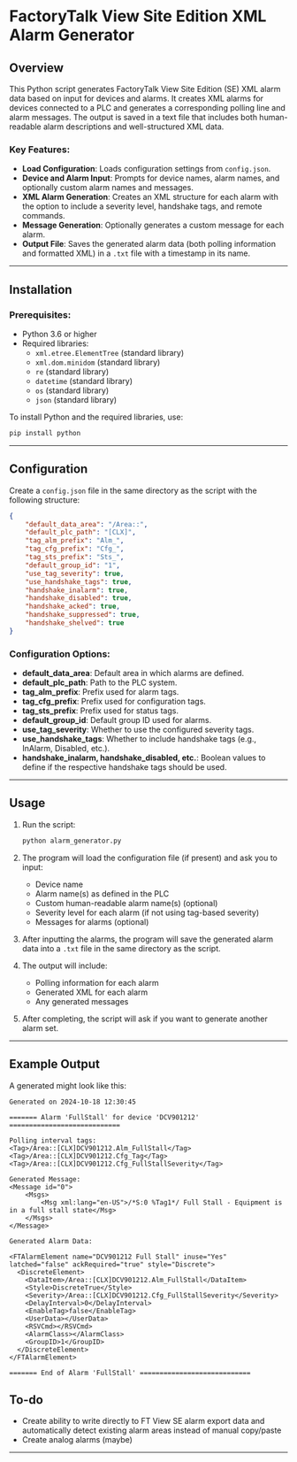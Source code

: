 # FactoryTalk View Site Edition XML Alarm Generator

## Overview
This Python script generates FactoryTalk View Site Edition (SE) XML alarm data based on input for devices and alarms. It creates XML alarms for devices connected to a PLC and generates a corresponding polling line and alarm messages. The output is saved in a text file that includes both human-readable alarm descriptions and well-structured XML data.

### Key Features:
- **Load Configuration**: Loads configuration settings from `config.json`.
- **Device and Alarm Input**: Prompts for device names, alarm names, and optionally custom alarm names and messages.
- **XML Alarm Generation**: Creates an XML structure for each alarm with the option to include a severity level, handshake tags, and remote commands.
- **Message Generation**: Optionally generates a custom message for each alarm.
- **Output File**: Saves the generated alarm data (both polling information and formatted XML) in a `.txt` file with a timestamp in its name.

---

## Installation

### Prerequisites:
- Python 3.6 or higher
- Required libraries:
    - `xml.etree.ElementTree` (standard library)
    - `xml.dom.minidom` (standard library)
    - `re` (standard library)
    - `datetime` (standard library)
    - `os` (standard library)
    - `json` (standard library)

To install Python and the required libraries, use:

```bash
pip install python
```

---

## Configuration

Create a `config.json` file in the same directory as the script with the following structure:

```json
{
    "default_data_area": "/Area::",
    "default_plc_path": "[CLX]",
    "tag_alm_prefix": "Alm_",
    "tag_cfg_prefix": "Cfg_",
    "tag_sts_prefix": "Sts_",
    "default_group_id": "1",
    "use_tag_severity": true,
    "use_handshake_tags": true,
    "handshake_inalarm": true,
    "handshake_disabled": true,
    "handshake_acked": true,
    "handshake_suppressed": true,
    "handshake_shelved": true
}
```

### Configuration Options:
- **default_data_area**: Default area in which alarms are defined.
- **default_plc_path**: Path to the PLC system.
- **tag_alm_prefix**: Prefix used for alarm tags.
- **tag_cfg_prefix**: Prefix used for configuration tags.
- **tag_sts_prefix**: Prefix used for status tags.
- **default_group_id**: Default group ID used for alarms.
- **use_tag_severity**: Whether to use the configured severity tags.
- **use_handshake_tags**: Whether to include handshake tags (e.g., InAlarm, Disabled, etc.).
- **handshake_inalarm, handshake_disabled, etc.**: Boolean values to define if the respective handshake tags should be used.

---

## Usage

1. Run the script:
   ```bash
   python alarm_generator.py
   ```

2. The program will load the configuration file (if present) and ask you to input:
   - Device name
   - Alarm name(s) as defined in the PLC
   - Custom human-readable alarm name(s) (optional)
   - Severity level for each alarm (if not using tag-based severity)
   - Messages for alarms (optional)

3. After inputting the alarms, the program will save the generated alarm data into a `.txt` file in the same directory as the script.

4. The output will include:
   - Polling information for each alarm
   - Generated XML for each alarm
   - Any generated messages

5. After completing, the script will ask if you want to generate another alarm set.

---

## Example Output

A generated might look like this:

```
Generated on 2024-10-18 12:30:45

======= Alarm 'FullStall' for device 'DCV901212' ============================

Polling interval tags:
<Tag>/Area::[CLX]DCV901212.Alm_FullStall</Tag>
<Tag>/Area::[CLX]DCV901212.Cfg_Tag</Tag>
<Tag>/Area::[CLX]DCV901212.Cfg_FullStallSeverity</Tag>

Generated Message:
<Message id="0">
    <Msgs>
        <Msg xml:lang="en-US">/*S:0 %Tag1*/ Full Stall - Equipment is in a full stall state</Msg>
    </Msgs>
</Message>

Generated Alarm Data:

<FTAlarmElement name="DCV901212 Full Stall" inuse="Yes" latched="false" ackRequired="true" style="Discrete">
  <DiscreteElement>
    <DataItem>/Area::[CLX]DCV901212.Alm_FullStall</DataItem>
    <Style>DiscreteTrue</Style>
    <Severity>/Area::[CLX]DCV901212.Cfg_FullStallSeverity</Severity>
    <DelayInterval>0</DelayInterval>
    <EnableTag>false</EnableTag>
    <UserData></UserData>
    <RSVCmd></RSVCmd>
    <AlarmClass></AlarmClass>
    <GroupID>1</GroupID>
  </DiscreteElement>
</FTAlarmElement>

======= End of Alarm 'FullStall' ============================
```

## To-do

- Create ability to write directly to FT View SE alarm export data and automatically detect existing alarm areas instead of manual copy/paste
- Create analog alarms (maybe)

---
